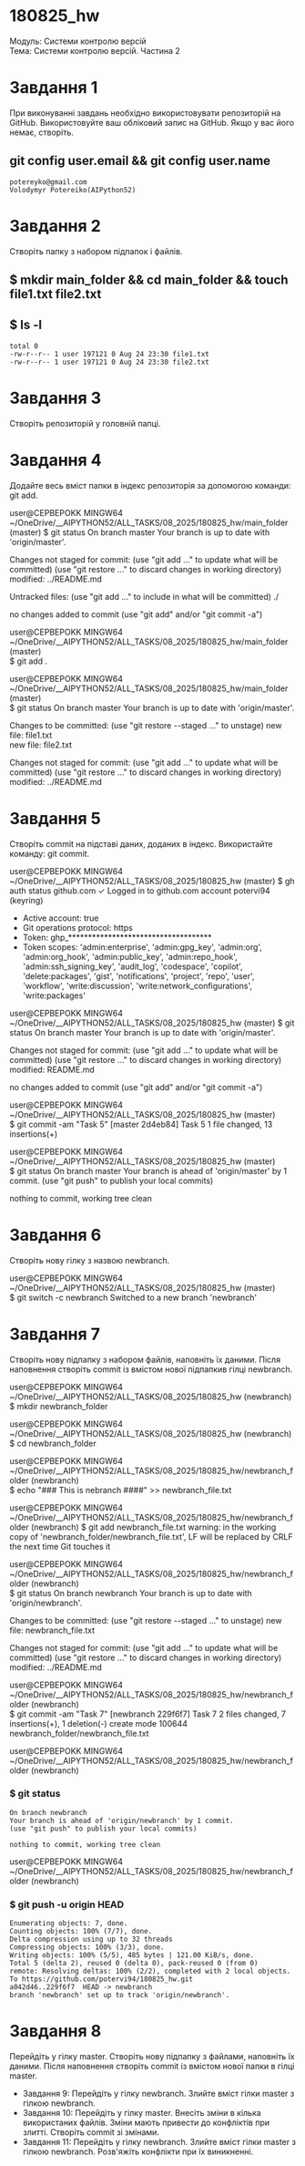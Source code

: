 # 180825_hw

Модуль: Системи контролю версій  
Тема: Системи контролю версій. Частина 2

# Завдання 1
 При виконуванні завдань необхідно використовувати репозиторій на GitHub. Використовуйте ваш обліковий запис на GitHub. Якщо у вас його немає, створіть.
## git config user.email && git config user.name
    potereyko@gmail.com
    Volodymyr Potereiko(AIPython52)

# Завдання 2
 Створіть папку з набором підпапок і файлів.

## $ mkdir main_folder && cd main_folder && touch file1.txt file2.txt
## $ ls -l

    total 0
    -rw-r--r-- 1 user 197121 0 Aug 24 23:30 file1.txt
    -rw-r--r-- 1 user 197121 0 Aug 24 23:30 file2.txt

# Завдання 3
Створіть репозиторій у головній папці.

# Завдання 4
Додайте весь вміст папки в індекс репозиторія за допомогою команди: git add.

user@CEPBEPOKK MINGW64 ~/OneDrive/__AIPYTHON52/ALL_TASKS/08_2025/180825_hw/main_folder (master)
$ git status
On branch master
Your branch is up to date with 'origin/master'.

Changes not staged for commit:
  (use "git add <file>..." to update what will be committed)
  (use "git restore <file>..." to discard changes in working directory)
        modified:   ../README.md                                                                                                                                                                                                    

Untracked files:
  (use "git add <file>..." to include in what will be committed)
        ./                                                                                                                                                                                                                          

no changes added to commit (use "git add" and/or "git commit -a")

user@CEPBEPOKK MINGW64 ~/OneDrive/__AIPYTHON52/ALL_TASKS/08_2025/180825_hw/main_folder (master)                                                                                                                                     
$ git add .

user@CEPBEPOKK MINGW64 ~/OneDrive/__AIPYTHON52/ALL_TASKS/08_2025/180825_hw/main_folder (master)                                                                                                                                     
$ git status
On branch master
Your branch is up to date with 'origin/master'.

Changes to be committed:
  (use "git restore --staged <file>..." to unstage)
        new file:   file1.txt                                                                                                                                                                                                       
        new file:   file2.txt                                                                                                                                                                                                       

Changes not staged for commit:
  (use "git add <file>..." to update what will be committed)
  (use "git restore <file>..." to discard changes in working directory)
        modified:   ../README.md 

# Завдання 5
Створіть commit на підставі даних, доданих в індекс. Використайте команду: git commit.

user@CEPBEPOKK MINGW64 ~/OneDrive/__AIPYTHON52/ALL_TASKS/08_2025/180825_hw (master)
$ gh auth status
github.com
  ✓ Logged in to github.com account potervi94 (keyring)
  - Active account: true
  - Git operations protocol: https
  - Token: ghp_************************************
  - Token scopes: 'admin:enterprise', 'admin:gpg_key', 'admin:org', 'admin:org_hook', 'admin:public_key', 'admin:repo_hook', 'admin:ssh_signing_key', 'audit_log', 'codespace', 'copilot', 'delete:packages', 'gist', 'notifications', 'project', 'repo', 'user', 'workflow', 'write:discussion', 'write:network_configurations', 'write:packages'

user@CEPBEPOKK MINGW64 ~/OneDrive/__AIPYTHON52/ALL_TASKS/08_2025/180825_hw (master)
$ git status
On branch master
Your branch is up to date with 'origin/master'.

Changes not staged for commit:
  (use "git add <file>..." to update what will be committed)
  (use "git restore <file>..." to discard changes in working directory)
        modified:   README.md                                                                                                                                                                                                       

no changes added to commit (use "git add" and/or "git commit -a")

user@CEPBEPOKK MINGW64 ~/OneDrive/__AIPYTHON52/ALL_TASKS/08_2025/180825_hw (master)                                                                                                                                                 
$ git commit -am "Task 5"
[master 2d4eb84] Task 5
 1 file changed, 13 insertions(+)

user@CEPBEPOKK MINGW64 ~/OneDrive/__AIPYTHON52/ALL_TASKS/08_2025/180825_hw (master)                                                                                                                                                 
$ git status
On branch master
Your branch is ahead of 'origin/master' by 1 commit.
  (use "git push" to publish your local commits)

nothing to commit, working tree clean

# Завдання 6
Створіть нову гілку з назвою newbranch.

user@CEPBEPOKK MINGW64 ~/OneDrive/__AIPYTHON52/ALL_TASKS/08_2025/180825_hw (master)                                                                                                                                                 
$ git switch -c newbranch
Switched to a new branch 'newbranch'

# Завдання 7
Створіть нову підпапку з набором файлів, наповніть їх даними.
Після наповнення створіть commit із вмістом нової підпапкив гілці newbranch.

user@CEPBEPOKK MINGW64 ~/OneDrive/__AIPYTHON52/ALL_TASKS/08_2025/180825_hw (newbranch)                                                                                                                                              
$ mkdir newbranch_folder

user@CEPBEPOKK MINGW64 ~/OneDrive/__AIPYTHON52/ALL_TASKS/08_2025/180825_hw (newbranch)                                                                                                                                              
$ cd newbranch_folder

user@CEPBEPOKK MINGW64 ~/OneDrive/__AIPYTHON52/ALL_TASKS/08_2025/180825_hw/newbranch_folder (newbranch)                                                                                                                             
$ echo "### This is nebranch ####" >> newbranch_file.txt

user@CEPBEPOKK MINGW64 ~/OneDrive/__AIPYTHON52/ALL_TASKS/08_2025/180825_hw/newbranch_folder (newbranch)
$ git add  newbranch_file.txt
warning: in the working copy of 'newbranch_folder/newbranch_file.txt', LF will be replaced by CRLF the next time Git touches it

user@CEPBEPOKK MINGW64 ~/OneDrive/__AIPYTHON52/ALL_TASKS/08_2025/180825_hw/newbranch_folder (newbranch)                                                                                                                             
$ git status
On branch newbranch
Your branch is up to date with 'origin/newbranch'.

Changes to be committed:
  (use "git restore --staged <file>..." to unstage)
        new file:   newbranch_file.txt                                                                                                                                                                                              

Changes not staged for commit:
  (use "git add <file>..." to update what will be committed)
  (use "git restore <file>..." to discard changes in working directory)
        modified:   ../README.md                                                                                                                                                                                                    


user@CEPBEPOKK MINGW64 ~/OneDrive/__AIPYTHON52/ALL_TASKS/08_2025/180825_hw/newbranch_folder (newbranch)                                                                                                                             
$ git commit -am "Task 7"
[newbranch 229f6f7] Task 7
 2 files changed, 7 insertions(+), 1 deletion(-)
 create mode 100644 newbranch_folder/newbranch_file.txt

user@CEPBEPOKK MINGW64 ~/OneDrive/__AIPYTHON52/ALL_TASKS/08_2025/180825_hw/newbranch_folder (newbranch)                                                                                                                             
### $ git status
    On branch newbranch
    Your branch is ahead of 'origin/newbranch' by 1 commit.
    (use "git push" to publish your local commits)
    
    nothing to commit, working tree clean

user@CEPBEPOKK MINGW64 ~/OneDrive/__AIPYTHON52/ALL_TASKS/08_2025/180825_hw/newbranch_folder (newbranch)                                                                                                                             
### $ git push -u origin HEAD
    Enumerating objects: 7, done.
    Counting objects: 100% (7/7), done.
    Delta compression using up to 32 threads
    Compressing objects: 100% (3/3), done.
    Writing objects: 100% (5/5), 485 bytes | 121.00 KiB/s, done.
    Total 5 (delta 2), reused 0 (delta 0), pack-reused 0 (from 0)
    remote: Resolving deltas: 100% (2/2), completed with 2 local objects.
    To https://github.com/potervi94/180825_hw.git
    a042d46..229f6f7  HEAD -> newbranch
    branch 'newbranch' set up to track 'origin/newbranch'.

# Завдання 8
Перейдіть у гілку master. Створіть нову підпапку з файлами, наповніть їх даними. Після наповнення створіть commit із вмістом нової папки в гілці master.
- Завдання 9: Перейдіть у гілку newbranch. Злийте вміст гілки master з гілкою newbranch.
- Завдання 10: Перейдіть у гілку master. Внесіть зміни в кілька використаних файлів. Зміни мають привести до конфліктів при злитті. Створіть commit зі змінами.
- Завдання 11: Перейдіть у гілку newbranch. Злийте вміст гілки master з гілкою newbranch. Розв'яжіть конфлікти при їх виникненні.
